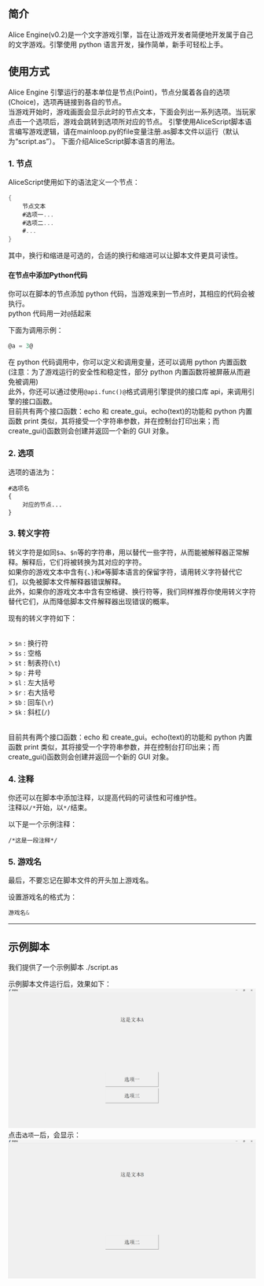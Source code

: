 ## 简介

Alice Engine(v0.2)是一个文字游戏引擎，旨在让游戏开发者简便地开发属于自己的文字游戏。引擎使用 python 语言开发，操作简单，新手可轻松上手。

## 使用方式

Alice Engine 引擎运行的基本单位是节点(Point)，节点分属着各自的选项(Choice)，选项再链接到各自的节点。<br>
当游戏开始时，游戏画面会显示此时的节点文本，下面会列出一系列选项。当玩家点击一个选项后，游戏会跳转到选项所对应的节点。
引擎使用AliceScript脚本语言编写游戏逻辑，请在mainloop.py的file变量注册.as脚本文件以运行（默认为“script.as”）。
下面介绍AliceScript脚本语言的用法。

### 1. 节点

AliceScript使用如下的语法定义一个节点：

```as
{
    节点文本
    #选项一...
    #选项二...
    #...
}
```

其中，换行和缩进是可选的，合适的换行和缩进可以让脚本文件更具可读性。

#### 在节点中添加Python代码
你可以在脚本的节点添加 python 代码，当游戏来到一节点时，其相应的代码会被执行。<br>
python 代码用一对`@`括起来

下面为调用示例：
```as
@a = 3@
```
在 python 代码调用中，你可以定义和调用变量，还可以调用 python 内置函数(注意：为了游戏运行的安全性和稳定性，部分 python 内置函数将被屏蔽从而避免被调用)<br>
此外，你还可以通过使用`@api.func()@`格式调用引擎提供的接口库 api，来调用引擎的接口函数。
<br>
目前共有两个接口函数：echo 和 create_gui。echo(text)的功能和 python 内置函数 print 类似，其将接受一个字符串参数，并在控制台打印出来；而 create_gui()函数则会创建并返回一个新的 GUI 对象。

### 2. 选项

选项的语法为：

```
#选项名
{
    对应的节点...
}
```

### 3. 转义字符

转义字符是如同`$a`、`$n`等的字符串，用以替代一些字符，从而能被解释器正常解释。解释后，它们将被转换为其对应的字符。<br>
如果你的游戏文本中含有`{`、`}`和`#`等脚本语言的保留字符，请用转义字符替代它们，以免被脚本文件解释器错误解释。<br>
此外，如果你的游戏文本中含有空格键、换行符等，我们同样推荐你使用转义字符替代它们，从而降低脚本文件解释器出现错误的概率。

现有的转义字符如下：

<br> > `$n` : 换行符 <br> > `$s` : 空格 <br> > `$t` : 制表符(`\t`) <br> > `$p` : 井号 <br> > `$l` : 左大括号 <br> > `$r` : 右大括号 <br> > `$b` : 回车(`\r`) <br> > `$k` : 斜杠(`/`) <br>

<br>
目前共有两个接口函数：echo 和 create_gui。echo(text)的功能和 python 内置函数 print 类似，其将接受一个字符串参数，并在控制台打印出来；而 create_gui()函数则会创建并返回一个新的 GUI 对象。

### 4. 注释

你还可以在脚本中添加注释，以提高代码的可读性和可维护性。<br>
注释以`/*`开始，以`*/`结束。

以下是一个示例注释：

```
/*这是一段注释*/
```

### 5. 游戏名

最后，不要忘记在脚本文件的开头加上游戏名。

设置游戏名的格式为：
```as
游戏名&
```
---
## 示例脚本
我们提供了一个示例脚本 ./script.as

示例脚本文件运行后，效果如下：
![这是文本A](./docs/assets/README/TextA-README.png)
点击`选项一`后，会显示：
![这是文本B](./docs/assets/README/TextB-README.png)
